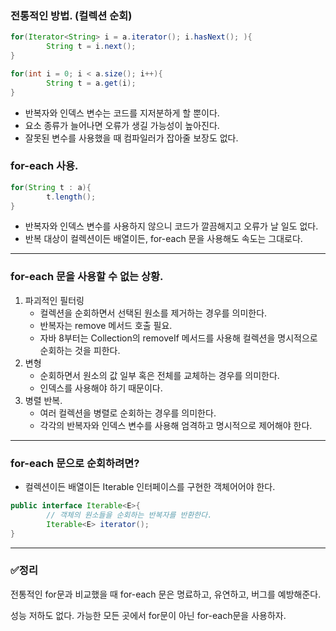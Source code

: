### 전통적인 방법. (컬렉션 순회)

```java
for(Iterator<String> i = a.iterator(); i.hasNext(); ){
		String t = i.next();
}

for(int i = 0; i < a.size(); i++){
		String t = a.get(i);
}
```

- 반복자와 인덱스 변수는 코드를 지저분하게 할 뿐이다.
- 요소 종류가 늘어나면 오류가 생길 가능성이 높아진다.
- 잘못된 변수를 사용했을 때 컴파일러가 잡아줄 보장도 없다.

### for-each 사용.

```java
for(String t : a){
		t.length();
}
```

- 반복자와 인덱스 변수를 사용하지 않으니 코드가 깔끔해지고 오류가 날 일도 없다.
- 반복 대상이 컬렉션이든 배열이든, for-each 문을 사용해도 속도는 그대로다.

---

### for-each 문을 사용할 수 없는 상황.

1. 파괴적인 필터링
    - 컬렉션을 순회하면서 선택된 원소를 제거하는 경우를 의미한다.
    - 반복자는 remove 메서드 호출 필요.
    - 자바 8부터는 Collection의 removeIf 메서드를 사용해 컬렉션을 명시적으로 순회하는 것을 피한다.
2. 변형
    - 순회하면서 원소의 값 일부 혹은 전체를 교체하는 경우를 의미한다.
    - 인덱스를 사용해야 하기 때문이다.
3. 병렬 반복. 
    - 여러 컬렉션을 병렬로 순회하는 경우를 의미한다.
    - 각각의 반복자와 인덱스 변수를 사용해 엄격하고 명시적으로 제어해야 한다.

---

### for-each 문으로 순회하려면?

- 컬렉션이든 배열이든 Iterable 인터페이스를 구현한 객체어어야 한다.

```java
public interface Iterable<E>{
		// 객체의 원소들을 순회하는 반복자를 반환한다. 
		Iterable<E> iterator();
} 
```

---

### ✅정리

전통적인 for문과 비교했을 때 for-each 문은 명료하고, 유연하고, 버그를 예방해준다. 

성능 저하도 없다. 가능한 모든 곳에서 for문이 아닌 for-each문을 사용하자.
